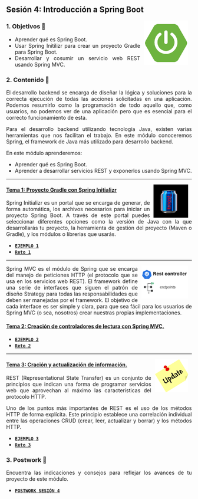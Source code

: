 ## Sesión 4: Introducción a Spring Boot

<img src=".github/assets/img/boot.png" align="right" height="120" hspace="10">
<div style="text-align: justify;">

### 1. Objetivos :dart:

- Aprender qué es Spring Boot.
- Usar Spring Initilizr para crear un proyecto Gradle para Spring Boot.
- Desarrollar y cosumir un servicio web REST usando Spring MVC.


### 2. Contenido :blue_book:

El desarrollo backend se encarga de diseñar la lógica y soluciones para la correcta ejecución de todas las acciones solicitadas en una aplicación. Podemos resumirlo como la programación de todo aquello que, como usuarios, no podemos ver de una aplicación pero que es esencial para el correcto funcionamiento de esta. 

Para el desarrollo backend utilizando tecnología Java, existen varias herramientas que nos facilitan el trabajo. En este módulo conoceremos Spring, el framework de Java más utilizado para desarrollo backend.

En este módulo aprenderemos:

- Aprender qué es Spring Boot.
- Aprender a desarrollar servicios REST y exponerlos usando Spring MVC.

---

<img src=".github/assets/img/boost.png" align="right" height="90" hspace="10">

#### <ins>Tema 1: Proyecto Gradle con Spring Initializr</ins>

Spring Initializr es un portal que se encarga de generar, de forma automática, los archivos necesarios para iniciar un proyecto Spring Boot. A través de este portal puedes seleccionar diferentes opciones como la versión de Java con la que desarrollarás tu proyecto, la herramienta de gestión del proyecto (Maven o Gradle), y los módulos o librerias que usarás.

- [**`EJEMPLO 1`**](./Ejemplo-01)
- [**`Reto 1`**](./Reto-01)

---

<img src=".github/assets/img/spring-boot-controller.png" align="right" height="90" hspace="10">

Spring MVC es el módulo de Spring que se encarga del manejo de peticiones HTTP (el protocolo que se usa en los servicios web REST). El framework define una serie de interfaces que siguen el patrón de diseño Strategy para todas las responsabilidades que deben ser manejadas por el framework. El objetivo de cada interface es ser simple y clara, para que sea fácil para los usuarios de Spring MVC (o sea, nosotros) crear nuestras propias implementaciones.

#### <ins>Tema 2: Creación de controladores de lectura con Spring MVC.</ins>

- [**`EJEMPLO 2`**](./Ejemplo-02)
- [**`Reto 2`**](./Reto-02)

---

<img src=".github/assets/img/update.png" align="right" height="90" hspace="10">

#### <ins>Tema 3: Cración y actualización de información.</ins>

REST (Representational State Transfer) es un conjunto de principios que indican una forma de programar servicios web que aprovechan al máximo las características del protocolo HTTP.

Uno de los puntos más importantes de REST es el uso de los métodos HTTP de forma explícita. Este principio establece una correlación individual entre las operaciones CRUD (crear, leer, actualizar y borrar) y los métodos HTTP.

- [**`EJEMPLO 3`**](./Ejemplo-03)
- [**`Reto 3`**](./Reto-03)
  

### 3. Postwork :memo:

Encuentra las indicaciones y consejos para reflejar los avances de tu proyecto de este módulo.

- [**`POSTWORK SESIÓN 4`**](./Postwork/)

<br/>

</div>
